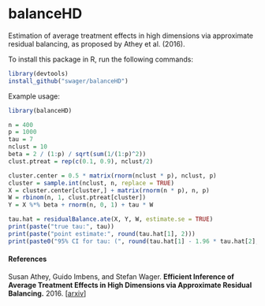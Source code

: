 # balanceHD
Estimation of average treatment effects in high dimensions via approximate residual balancing, as proposed by Athey et al. (2016).

To install this package in R, run the following commands:

```R
library(devtools) 
install_github("swager/balanceHD")
```

Example usage:

```R
library(balanceHD)

n = 400
p = 1000
tau = 7
nclust = 10
beta = 2 / (1:p) / sqrt(sum(1/(1:p)^2))
clust.ptreat = rep(c(0.1, 0.9), nclust/2)

cluster.center = 0.5 * matrix(rnorm(nclust * p), nclust, p)
cluster = sample.int(nclust, n, replace = TRUE)
X = cluster.center[cluster,] + matrix(rnorm(n * p), n, p)
W = rbinom(n, 1, clust.ptreat[cluster])
Y = X %*% beta + rnorm(n, 0, 1) + tau * W

tau.hat = residualBalance.ate(X, Y, W, estimate.se = TRUE)
print(paste("true tau:", tau))
print(paste("point estimate:", round(tau.hat[1], 2)))
print(paste0("95% CI for tau: (", round(tau.hat[1] - 1.96 * tau.hat[2], 2), ", ", round(tau.hat[1] + 1.96 * tau.hat[2], 2), ")"))
```

#### References
Susan Athey, Guido Imbens, and Stefan Wager.
<b>Efficient Inference of Average Treatment Effects in High Dimensions via Approximate Residual Balancing.</b>
2016.
[<a href="http://arxiv.org/pdf/1604.07125.pdf">arxiv</a>]
